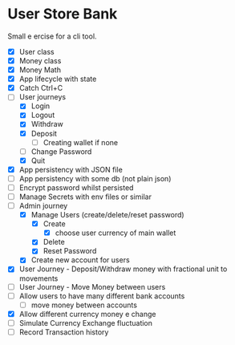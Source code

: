 # User Store Bank

Small e ercise for a cli tool.

- [x] User class
- [x] Money class
- [x] Money Math
- [x] App lifecycle with state
- [x] Catch Ctrl+C
- [ ] User journeys
    - [x] Login
    - [x] Logout
    - [x] Withdraw
    - [x] Deposit
      - [ ] Creating wallet if none 
    - [ ] Change Password
    - [x] Quit
- [x] App persistency with JSON file
- [ ] App persistency with some db (not plain json)
- [ ] Encrypt password whilst persisted
- [ ] Manage Secrets with env files or similar
- [ ] Admin journey
    - [x] Manage Users (create/delete/reset password)
      - [x] Create
        - [x] choose user currency of main wallet 
      - [x] Delete
      - [x] Reset Password
    - [x] Create new account for users
- [x] User Journey - Deposit/Withdraw money with fractional unit to movements
- [ ] User Journey - Move Money between users
- [ ] Allow users to have many different bank accounts
    - [ ] move money between accounts
- [x] Allow different currency money e change
- [ ] Simulate Currency Exchange fluctuation
- [ ] Record Transaction history